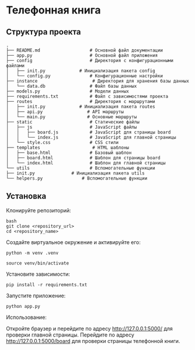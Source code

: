  # Телефонная книга

## Структура проекта

```
.
├── README.md                   # Основной файл документации
├── app.py                      # Основной файл приложения
├── config                      # Директория с конфигурационными файлами
│   ├── init.py             # Инициализация пакета config
│   └── config.py               # Конфигурационные настройки
├── instance                     # Директория для хранения базы данных
│   └── data.db                 # Файл базы данных
├── models.py                   # Модели данных
├── requirements.txt            # Файл с зависимостями проекта
├── routes                      # Директория с маршрутами
│   ├── init.py             # Инициализация пакета routes
│   ├── api.py                 # API маршруты
│   └── main.py                # Основные маршруты
├── static                      # Статические файлы
│   ├── js                      # JavaScript файлы
│   │   ├── board.js            # JavaScript для страницы board
│   │   └── index.js            # JavaScript для главной страницы
│   └── style.css               # CSS стили
├── templates                    # HTML шаблоны
│   ├── base.html               # Базовый шаблон
│   ├── board.html              # Шаблон для страницы board
│   └── index.html              # Шаблон для главной страницы
└── utils                       # Вспомогательные функции
├── init.py              # Инициализация пакета utils
└── helpers.py               # Вспомогательные функции
```

## Установка

Клонируйте репозиторий:
```
bash
git clone <repository_url>
cd <repository_name>
```
Создайте виртуальное окружение и активируйте его:
```
python -m venv .venv
```
```
source venv/bin/activate
```
Установите зависимости:
```
pip install -r requirements.txt
```
Запустите приложение:
```
python app.py
```
Использование:

Откройте браузер и перейдите по адресу http://127.0.0.1:5000/ для проверки главной страницы.
Перейдите по адресу http://127.0.0.1:5000/board для проверки страницы телефонной книги.
